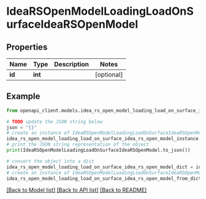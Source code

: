 # IdeaRSOpenModelLoadingLoadOnSurfaceIdeaRSOpenModel


## Properties

Name | Type | Description | Notes
------------ | ------------- | ------------- | -------------
**id** | **int** |  | [optional] 

## Example

```python
from openapi_client.models.idea_rs_open_model_loading_load_on_surface_idea_rs_open_model import IdeaRSOpenModelLoadingLoadOnSurfaceIdeaRSOpenModel

# TODO update the JSON string below
json = "{}"
# create an instance of IdeaRSOpenModelLoadingLoadOnSurfaceIdeaRSOpenModel from a JSON string
idea_rs_open_model_loading_load_on_surface_idea_rs_open_model_instance = IdeaRSOpenModelLoadingLoadOnSurfaceIdeaRSOpenModel.from_json(json)
# print the JSON string representation of the object
print(IdeaRSOpenModelLoadingLoadOnSurfaceIdeaRSOpenModel.to_json())

# convert the object into a dict
idea_rs_open_model_loading_load_on_surface_idea_rs_open_model_dict = idea_rs_open_model_loading_load_on_surface_idea_rs_open_model_instance.to_dict()
# create an instance of IdeaRSOpenModelLoadingLoadOnSurfaceIdeaRSOpenModel from a dict
idea_rs_open_model_loading_load_on_surface_idea_rs_open_model_from_dict = IdeaRSOpenModelLoadingLoadOnSurfaceIdeaRSOpenModel.from_dict(idea_rs_open_model_loading_load_on_surface_idea_rs_open_model_dict)
```
[[Back to Model list]](../README.md#documentation-for-models) [[Back to API list]](../README.md#documentation-for-api-endpoints) [[Back to README]](../README.md)


